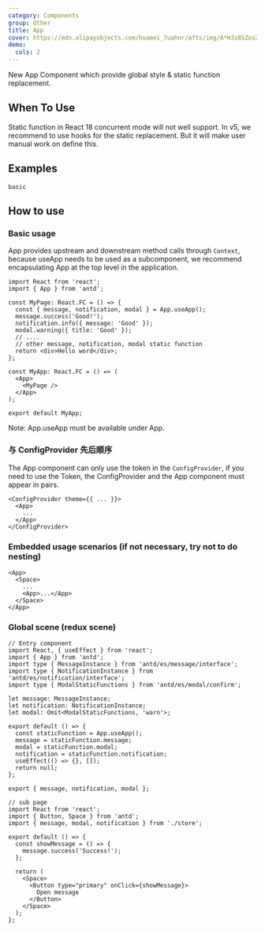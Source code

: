 ```yaml
---
category: Components
group: Other
title: App
cover: https://mdn.alipayobjects.com/huamei_7uahnr/afts/img/A*HJz8SZos2wgAAAAAAAAAAAAADrJ8AQ/original
demo:
  cols: 2
---
```


New App Component which provide global style & static function replacement.

## When To Use

Static function in React 18 concurrent mode will not well support. In v5, we recommend to use hooks for the static replacement. But it will make user manual work on define this.

## Examples

<!-- prettier-ignore -->
<code src="./demo/basic.tsx">basic</code>

## How to use

### Basic usage

App provides upstream and downstream method calls through `Context`, because useApp needs to be used as a subcomponent, we recommend encapsulating App at the top level in the application.

```tsx
import React from 'react';
import { App } from 'antd';

const MyPage: React.FC = () => {
  const { message, notification, modal } = App.useApp();
  message.success('Good!');
  notification.info({ message: 'Good' });
  modal.warning({ title: 'Good' });
  // ....
  // other message, notification, modal static function
  return <div>Hello word</div>;
};

const MyApp: React.FC = () => (
  <App>
    <MyPage />
  </App>
);

export default MyApp;
```

Note: App.useApp must be available under App.

### 与 ConfigProvider 先后顺序

The App component can only use the token in the `ConfigProvider`, if you need to use the Token, the ConfigProvider and the App component must appear in pairs.

```tsx
<ConfigProvider theme={{ ... }}>
  <App>
    ...
  </App>
</ConfigProvider>
```

### Embedded usage scenarios (if not necessary, try not to do nesting)

```tsx
<App>
  <Space>
    ...
    <App>...</App>
  </Space>
</App>
```

### Global scene (redux scene)

```tsx
// Entry component
import React, { useEffect } from 'react';
import { App } from 'antd';
import type { MessageInstance } from 'antd/es/message/interface';
import type { NotificationInstance } from 'antd/es/notification/interface';
import type { ModalStaticFunctions } from 'antd/es/modal/confirm';

let message: MessageInstance;
let notification: NotificationInstance;
let modal: Omit<ModalStaticFunctions, 'warn'>;

export default () => {
  const staticFunction = App.useApp();
  message = staticFunction.message;
  modal = staticFunction.modal;
  notification = staticFunction.notification;
  useEffect(() => {}, []);
  return null;
};

export { message, notification, modal };
```

```tsx
// sub page
import React from 'react';
import { Button, Space } from 'antd';
import { message, modal, notification } from './store';

export default () => {
  const showMessage = () => {
    message.success('Success!');
  };

  return (
    <Space>
      <Button type="primary" onClick={showMessage}>
        Open message
      </Button>
    </Space>
  );
};
```
